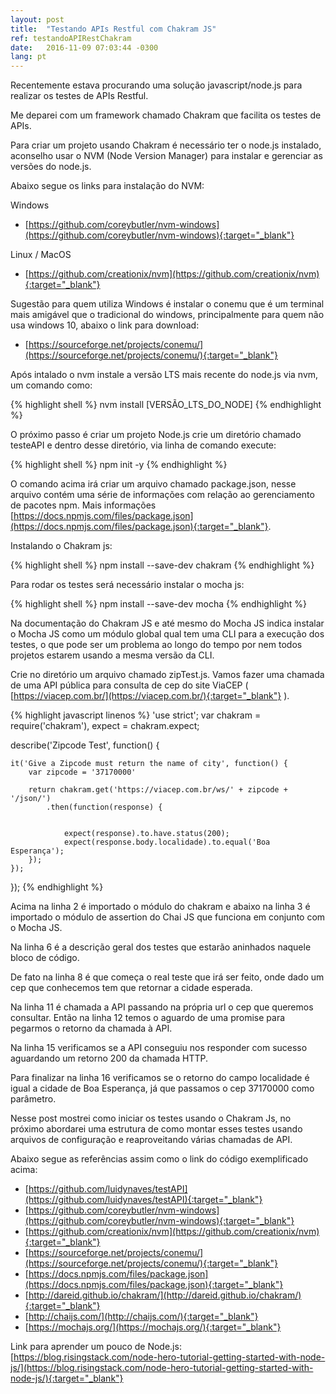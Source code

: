 ```yaml
---
layout: post
title:  "Testando APIs Restful com Chakram JS"
ref: testandoAPIRestChakram
date:   2016-11-09 07:03:44 -0300
lang: pt
---
```


Recentemente estava procurando uma solução javascript/node.js para realizar os testes de APIs Restful. 

Me deparei com um framework chamado Chakram que facilita os testes de APIs.

Para criar um projeto usando Chakram é necessário ter o node.js instalado, aconselho usar o NVM (Node Version Manager) para instalar e gerenciar as versões do node.js.

Abaixo segue os links para instalação do NVM:

Windows

* [https://github.com/coreybutler/nvm-windows](https://github.com/coreybutler/nvm-windows){:target="_blank"}

Linux / MacOS

* [https://github.com/creationix/nvm](https://github.com/creationix/nvm){:target="_blank"}


Sugestão para quem utiliza Windows é instalar o conemu que é um terminal mais amigável que o tradicional do windows, principalmente para quem não usa windows 10, abaixo o link para download:

* [https://sourceforge.net/projects/conemu/](https://sourceforge.net/projects/conemu/){:target="_blank"}


Após intalado o nvm instale a versão LTS mais recente do node.js via nvm, um comando como:

{% highlight shell %}
nvm install [VERSÃO_LTS_DO_NODE]
{% endhighlight %}

O próximo passo é criar um projeto Node.js crie um diretório chamado testeAPI e dentro desse diretório, via linha de comando execute:

{% highlight shell %}
npm init -y
{% endhighlight %}

O comando acima irá criar um arquivo chamado package.json, nesse arquivo contém uma série de informações com relação ao gerenciamento de pacotes npm. Mais informações [https://docs.npmjs.com/files/package.json](https://docs.npmjs.com/files/package.json){:target="_blank"}.

Instalando o Chakram js:

{% highlight shell %}
npm install --save-dev chakram
{% endhighlight %}

Para rodar os testes será necessário instalar o mocha js:

{% highlight shell %}
npm install --save-dev mocha
{% endhighlight %}

Na documentação do Chakram JS e até mesmo do Mocha JS indica instalar o Mocha JS como um módulo global qual tem uma CLI para a execução dos testes, o que pode ser um problema ao longo do tempo por nem todos projetos estarem usando a mesma versão da CLI.

Crie no diretório um arquivo chamado zipTest.js. Vamos fazer uma chamada de uma API pública para consulta de cep do site ViaCEP ( [https://viacep.com.br/](https://viacep.com.br/){:target="_blank"} ).

{% highlight javascript linenos %}
'use strict';
var chakram = require('chakram'),
    expect = chakram.expect;


describe('Zipcode Test', function() {

    it('Give a Zipcode must return the name of city', function() {
        var zipcode = '37170000'

        return chakram.get('https://viacep.com.br/ws/' + zipcode + '/json/')
            .then(function(response) {

            
                expect(response).to.have.status(200);
                expect(response.body.localidade).to.equal('Boa Esperança');
        });
    });
});
{% endhighlight %}


Acima na linha 2 é importado o módulo do chakram e abaixo na linha 3 é importado o módulo de assertion do Chai JS que funciona em conjunto com o Mocha JS.

Na linha 6 é a descrição geral dos testes que estarão aninhados naquele bloco de código.

De fato na linha 8 é que começa o real teste que irá ser feito, onde dado um cep que conhecemos tem que retornar a cidade esperada.

Na linha 11 é chamada a API passando na própria url o cep que queremos consultar. Então na linha 12 temos o aguardo de uma promise para pegarmos o retorno da chamada à API.

Na linha 15 verificamos se a API conseguiu nos responder com sucesso aguardando um retorno 200 da chamada HTTP.

Para finalizar na linha 16 verificamos se o retorno do campo localidade é igual a cidade de Boa Esperança, já que passamos o cep 37170000 como parâmetro.

Nesse post mostrei como iniciar os testes usando o Chakram Js, no próximo abordarei uma estrutura de como montar esses testes usando arquivos de configuração e reaproveitando várias chamadas de API.

Abaixo segue as referências assim como o link do código exemplificado acima:

* [https://github.com/luidynaves/testAPI](https://github.com/luidynaves/testAPI){:target="_blank"}
* [https://github.com/coreybutler/nvm-windows](https://github.com/coreybutler/nvm-windows){:target="_blank"}
* [https://github.com/creationix/nvm](https://github.com/creationix/nvm){:target="_blank"}
* [https://sourceforge.net/projects/conemu/](https://sourceforge.net/projects/conemu/){:target="_blank"}
* [https://docs.npmjs.com/files/package.json](https://docs.npmjs.com/files/package.json){:target="_blank"}
* [http://dareid.github.io/chakram/](http://dareid.github.io/chakram/){:target="_blank"}
* [http://chaijs.com/](http://chaijs.com/){:target="_blank"}
* [https://mochajs.org/](https://mochajs.org/){:target="_blank"}


Link para aprender um pouco de Node.js: [https://blog.risingstack.com/node-hero-tutorial-getting-started-with-node-js/](https://blog.risingstack.com/node-hero-tutorial-getting-started-with-node-js/){:target="_blank"}